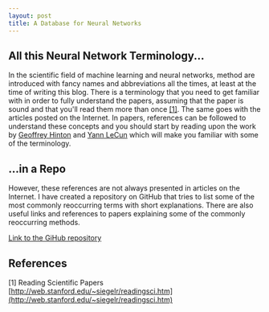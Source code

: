 ```yaml
---
layout: post
title: A Database for Neural Networks
---
```


## All this Neural Network Terminology...
In the scientific field of machine learning and neural networks, method are introduced with fancy names and abbreviations all the times, at least at the time of writing this blog. There is a terminology that you need to get familiar with in order to fully understand the papers, assuming that the paper is sound and that you'll read them more than once [[1]](#references). The same goes with the articles posted on the Internet. In papers, references can be followed to understand these concepts and you should start by reading upon the work by [Geoffrey Hinton](https://en.wikipedia.org/wiki/Geoffrey_Hinton) and [Yann LeCun](https://en.wikipedia.org/wiki/Yann_LeCun) which will make you familiar with some of the terminology.

## ...in a Repo
However, these references are not always presented in articles on the Internet. I have created a repository on GitHub that tries to list some of the most commonly reoccurring terms with short explanations. There are also useful links and references to papers explaining some of the commonly reoccurring methods.

[Link to the GiHub repository](https://github.com/hvy/vvnnnd)

## References
[1] Reading Scientific Papers [http://web.stanford.edu/~siegelr/readingsci.htm](http://web.stanford.edu/~siegelr/readingsci.htm)
